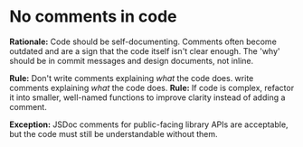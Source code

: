 # No comments in code

**Rationale:** Code should be self-documenting. Comments often become outdated and are a sign that the code itself isn't clear enough. The 'why' should be in commit messages and design documents, not inline.

**Rule:** Don't write comments explaining _what_ the code does. write comments explaining _what_ the code does.
**Rule:** If code is complex, refactor it into smaller, well-named functions to improve clarity instead of adding a comment.

**Exception:** JSDoc comments for public-facing library APIs are acceptable, but the code must still be understandable without them.
